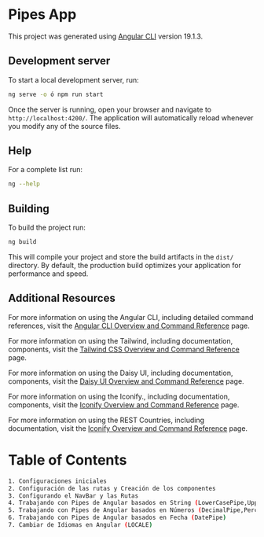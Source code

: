 # Pipes App

This project was generated using [Angular CLI](https://github.com/angular/angular-cli) version 19.1.3.

## Development server

To start a local development server, run:

```bash
ng serve -o ó npm run start
```

Once the server is running, open your browser and navigate to `http://localhost:4200/`. The application will automatically reload whenever you modify any of the source files.

## Help

For a complete list run:

```bash
ng --help
```

## Building

To build the project run:

```bash
ng build
```

This will compile your project and store the build artifacts in the `dist/` directory. By default, the production build optimizes your application for performance and speed.

## Additional Resources

For more information on using the Angular CLI, including detailed command references, visit the [Angular CLI Overview and Command Reference](https://angular.dev/tools/cli) page.

For more information on using the Tailwind, including documentation, components, visit the [Tailwind CSS Overview and Command Reference](https://tailwindcss.com) page.

For more information on using the Daisy UI, including documentation, components, visit the [Daisy UI Overview and Command Reference](https://daisyui.com) page.

For more information on using the Iconify., including documentation, components, visit the [Iconify Overview and Command Reference](https://iconify.design/) page.

For more information on using the REST Countries, including documentation, visit the [Iconify Overview and Command Reference](https://restcountries.com/) page.

# Table of Contents
```bash
1. Configuraciones iniciales
2. Configuración de las rutas y Creación de los componentes
3. Configurando el NavBar y las Rutas
4. Trabajando con Pipes de Angular basados en String (LowerCasePipe,UpperCasePipe,TitleCasePipe)
5. Trabajando con Pipes de Angular basados en Números (DecimalPipe,PercentPipe,CurrencyPipe)
6. Trabajando con Pipes de Angular basados en Fecha (DatePipe)
7. Cambiar de Idiomas en Angular (LOCALE)
```
